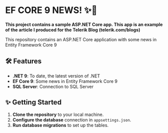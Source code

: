 # EF CORE 9 NEWS! ✨📰

**This project contains a sample ASP.NET Core app. This app is an example of the article I produced for the Telerik Blog (telerik.com/blogs)**

This repository contains an ASP.NET Core application with some news in Entity Framework Core 9

## 🛠️ Features

- **.NET 9**: To date, the latest version of .NET
- **EF Core 9**: Some news in Entity Framework Core 9
- **SQL Server**: Connection to SQL Server

## ✨ Getting Started

1. **Clone the repository** to your local machine.
2. **Configure the database** connection in `appsettings.json`.
3. **Run database migrations** to set up the tables.
